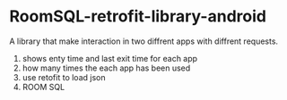 # RoomSQL-retrofit-library-android
A library that make interaction in two diffrent apps with diffrent requests.
1. shows enty time and last exit time for each app
2. how many times the each app has been used
3. use retofit to load json 
4. ROOM SQL

